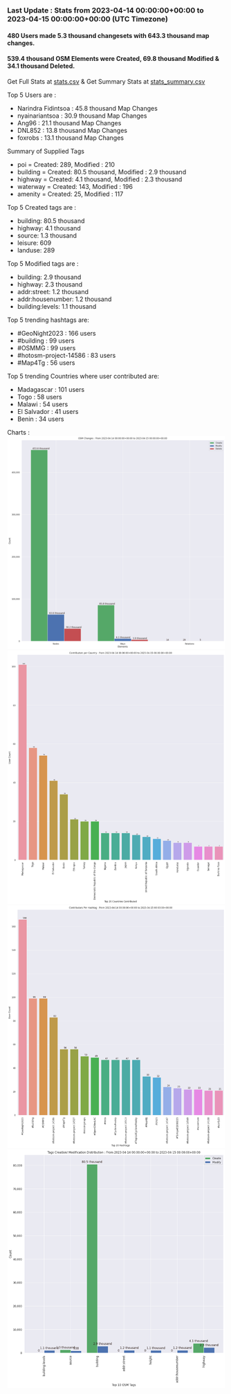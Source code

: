 ### Last Update : Stats from 2023-04-14 00:00:00+00:00 to 2023-04-15 00:00:00+00:00 (UTC Timezone)

#### 480 Users made 5.3 thousand changesets with 643.3 thousand map changes.
#### 539.4 thousand OSM Elements were Created, 69.8 thousand Modified & 34.1 thousand Deleted.
Get Full Stats at [stats.csv](/stats/hotosm/Daily/stats.csv)
 & Get Summary Stats at [stats_summary.csv](/stats/hotosm/Daily/stats_summary.csv)

Top 5 Users are : 
- Narindra Fidintsoa : 45.8 thousand Map Changes
- nyainariantsoa : 30.9 thousand Map Changes
- Ang96 : 21.1 thousand Map Changes
- DNL852 : 13.8 thousand Map Changes
- foxrobs : 13.1 thousand Map Changes

Summary of Supplied Tags
- poi = Created: 289, Modified : 210
- building = Created: 80.5 thousand, Modified : 2.9 thousand
- highway = Created: 4.1 thousand, Modified : 2.3 thousand
- waterway = Created: 143, Modified : 196
- amenity = Created: 25, Modified : 117


Top 5 Created tags are :
- building: 80.5 thousand
- highway: 4.1 thousand
- source: 1.3 thousand
- leisure: 609
- landuse: 289


Top 5 Modified tags are :
- building: 2.9 thousand
- highway: 2.3 thousand
- addr:street: 1.2 thousand
- addr:housenumber: 1.2 thousand
- building:levels: 1.1 thousand


Top 5 trending hashtags are:
- #GeoNight2023 : 166 users
- #building : 99 users
- #OSMMG : 99 users
- #hotosm-project-14586 : 83 users
- #Map4Tg : 56 users


Top 5 trending Countries where user contributed are:
- Madagascar : 101 users
- Togo : 58 users
- Malawi : 54 users
- El Salvador : 41 users
- Benin : 34 users


 Charts : 
![Alt text](./stats_osm_changes.png) 
![Alt text](./stats_users_per_country.png) 
![Alt text](./stats_users_per_hashtag.png) 
![Alt text](./stats_tags.png) 
